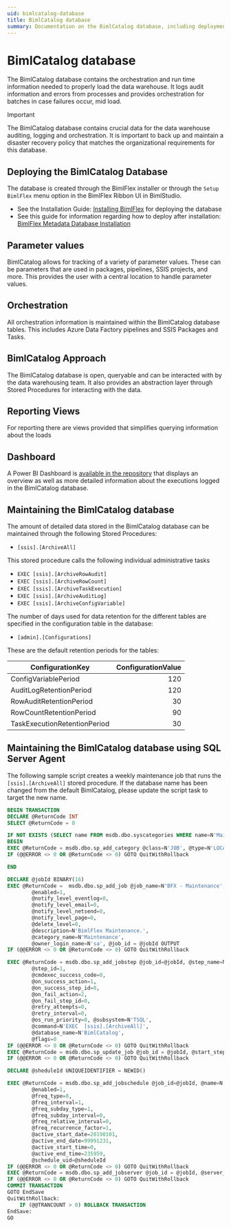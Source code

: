 ```yaml
---
uid: bimlcatalog-database
title: BimlCatalog database
summary: Documentation on the BimlCatalog database, including deployment options, parameter values, orchestration, and reporting
---
```

# BimlCatalog database

The BimlCatalog database contains the orchestration and run time information needed to properly load the data warehouse. It logs audit information and errors from processes and provides orchestration for batches in case failures occur, mid load.

> [!IMPORTANT]
> The BimlCatalog database contains crucial data for the data warehouse auditing, logging and orchestration. It is important to back up and maintain a disaster recovery policy that matches the organizational requirements for this database.

## Deploying the BimlCatalog Database

The database is created through the BimlFlex installer or through the `Setup BimlFlex` menu option in the BimlFlex Ribbon UI in BimlStudio.

* See the Installation Guide: [Installing BimlFlex](xref:bimlflex-installing-bimlflex) for deploying the database
* See this guide for information regarding how to deploy after installation: [BimlFlex Metadata Database Installation](xref:bimlflex-metadata-database-installation)

## Parameter values

BimlCatalog allows for tracking of a variety of parameter values. These can be parameters that are used in packages, pipelines, SSIS projects, and more. This provides the user with a central location to handle parameter values.

## Orchestration

All orchestration information is maintained within the BimlCatalog database tables. This includes Azure Data Factory pipelines and SSIS Packages and Tasks.

## BimlCatalog Approach

The BimlCatalog database is open, queryable and can be interacted with by the data warehousing team. It also provides an abstraction layer through Stored Procedures for interacting with the data.

## Reporting Views

For reporting there are views provided that simplifies querying information about the loads

## Dashboard

A Power BI Dashboard is [available in the repository](https://github.com/varigence/BimlCatalog/tree/master/BimlCatalogReporting/PowerBI) that displays an overview as well as more detailed information about the executions logged in the BimlCatalog database.

## Maintaining the BimlCatalog database

The amount of detailed data stored in the BimlCatalog database can be maintained through the following Stored Procedures:

* `[ssis].[ArchiveAll]`

This stored procedure calls the following individual administrative tasks

* `EXEC [ssis].[ArchiveRowAudit]`
* `EXEC [ssis].[ArchiveRowCount]`
* `EXEC [ssis].[ArchiveTaskExecution]`
* `EXEC [ssis].[ArchiveAuditLog]`
* `EXEC [ssis].[ArchiveConfigVariable]`

The number of days used for data retention for the different tables are specified in the configuration table in the database:

* `[admin].[Configurations]`

These are the default retention periods for the tables:

| ConfigurationKey             | ConfigurationValue |
| ---------------------------- | -----------------: |
| ConfigVariablePeriod         | 120 |
| AuditLogRetentionPeriod      | 120 |
| RowAuditRetentionPeriod      | 30 |
| RowCountRetentionPeriod      | 90 |
| TaskExecutionRetentionPeriod | 30 |

## Maintaining the BimlCatalog database using SQL Server Agent

The following sample script creates a weekly maintenance job that runs the `[ssis].[ArchiveAll]` stored procedure. If the database name has been changed from the default BimlCatalog, please update the script task to target the new name.

```sql
BEGIN TRANSACTION
DECLARE @ReturnCode INT
SELECT @ReturnCode = 0

IF NOT EXISTS (SELECT name FROM msdb.dbo.syscategories WHERE name=N'Maintenance' AND category_class=1)
BEGIN
EXEC @ReturnCode = msdb.dbo.sp_add_category @class=N'JOB', @type=N'LOCAL', @name=N'Maintenance'
IF (@@ERROR <> 0 OR @ReturnCode <> 0) GOTO QuitWithRollback

END

DECLARE @jobId BINARY(16)
EXEC @ReturnCode =  msdb.dbo.sp_add_job @job_name=N'BFX - Maintenance',
        @enabled=1,
        @notify_level_eventlog=0,
        @notify_level_email=0,
        @notify_level_netsend=0,
        @notify_level_page=0,
        @delete_level=0,
        @description=N'BimlFlex Maintenance.',
        @category_name=N'Maintenance',
        @owner_login_name=N'sa', @job_id = @jobId OUTPUT
IF (@@ERROR <> 0 OR @ReturnCode <> 0) GOTO QuitWithRollback

EXEC @ReturnCode = msdb.dbo.sp_add_jobstep @job_id=@jobId, @step_name=N'BFX - BimlCatalog - ssis.ArchiveAll',
        @step_id=1, 
        @cmdexec_success_code=0,
        @on_success_action=1,
        @on_success_step_id=0,
        @on_fail_action=2,
        @on_fail_step_id=0,
        @retry_attempts=0,
        @retry_interval=0,
        @os_run_priority=0, @subsystem=N'TSQL',
        @command=N'EXEC  [ssis].[ArchiveAll]',
        @database_name=N'BimlCatalog',
        @flags=0
IF (@@ERROR <> 0 OR @ReturnCode <> 0) GOTO QuitWithRollback
EXEC @ReturnCode = msdb.dbo.sp_update_job @job_id = @jobId, @start_step_id = 1
IF (@@ERROR <> 0 OR @ReturnCode <> 0) GOTO QuitWithRollback

DECLARE @sheduleId UNIQUEIDENTIFIER = NEWID()

EXEC @ReturnCode = msdb.dbo.sp_add_jobschedule @job_id=@jobId, @name=N'Weekly Sundays at Midnight',
        @enabled=1,
        @freq_type=8,
        @freq_interval=1,
        @freq_subday_type=1,
        @freq_subday_interval=0,
        @freq_relative_interval=0,
        @freq_recurrence_factor=1,
        @active_start_date=20190101,
        @active_end_date=99991231,
        @active_start_time=0,
        @active_end_time=235959,
        @schedule_uid=@sheduleId
IF (@@ERROR <> 0 OR @ReturnCode <> 0) GOTO QuitWithRollback
EXEC @ReturnCode = msdb.dbo.sp_add_jobserver @job_id = @jobId, @server_name = N'(local)'
IF (@@ERROR <> 0 OR @ReturnCode <> 0) GOTO QuitWithRollback
COMMIT TRANSACTION
GOTO EndSave
QuitWithRollback:
    IF (@@TRANCOUNT > 0) ROLLBACK TRANSACTION
EndSave:
GO
```
